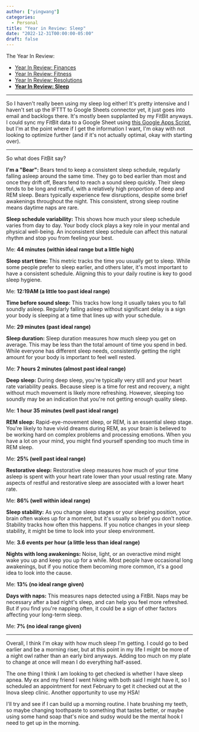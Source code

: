 ```yaml
---
author: ["yingwang"]
categories:
  - Personal
title: "Year in Review: Sleep"
date: "2022-12-31T00:00:00-05:00"
draft: false
---
```


The Year In Review:

- [Year In Review: Finances](/posts/2022/12/31/year_in_review_finances)
- [Year In Review: Fitness](/posts/2022/12/31/year_in_review_fitness)
- [Year In Review: Resolutions](/posts/2022/12/31/year_in_review_resolutions)
- [**Year In Review: Sleep**](/posts/2022/12/31/year_in_review_sleep)

__________

So I haven't really been using my sleep log either! It's pretty intensive and I
haven't set up the IFTTT to Google Sheets connector yet, it just goes into email
and backlogs there. It's mostly been supplanted by my FitBit anyways. I could
sync my FitBit data to a Google Sheet using [this Google Apps
Script](https://github.com/JKybett/GoogleFitBit), but I'm at the point where if
I get the information I want, I'm okay with not looking to optimize further (and
if it's not actually optimal, okay with starting over).

__________

So what does FitBit say?

**I'm a "Bear":** Bears tend to keep a consistent sleep schedule, regularly
falling asleep around the same time. They go to bed earlier than most and once
they drift off, Bears tend to reach a sound sleep quickly. Their sleep tends to
be long and restful, with a relatively high proportion of deep and REM sleep.
Bears typically experience few disruptions, despite some brief awakenings
throughout the night. This consistent, strong sleep routine means daytime naps
are rare.

**Sleep schedule variability:** This shows how much your sleep schedule varies
from day to day. Your body clock plays a key role in your mental and physical
well-being. An inconsistent sleep schedule can affect this natural rhythm and
stop you from feeling your best.

Me: **44 minutes (within ideal range but a little high)**

**Sleep start time:** This metric tracks the time you usually get to sleep.
While some people prefer to sleep earlier, and others later, it's most important
to have a consistent schedule. Aligning this to your daily routine is key to
good sleep hygiene.

Me: **12:19AM (a little too past ideal range)**

**Time before sound sleep:** This tracks how long it usually takes you to fall
soundly asleep. Regularly falling asleep without significant delay is a sign
your body is sleeping at a time that lines up with your schedule.

Me: **29 minutes (past ideal range)**

**Sleep duration:** Sleep duration measures how much sleep you get on average.
This may be less than the total amount of time you spend in bed. While everyone
has different sleep needs, consistently getting the right amount for your body
is important to feel well rested.

Me: **7 hours 2 minutes (almost past ideal range)**

**Deep sleep:** During deep sleep, you're typically very still and your heart
rate variability peaks. Because sleep is a time for rest and recovery, a night
without much movement is likely more refreshing. However, sleeping too soundly
may be an indication that you're not getting enough quality sleep.

Me: **1 hour 35 minutes (well past ideal range)**

**REM sleep:** Rapid-eye-movement sleep, or REM, is an essential sleep stage.
You're likely to have vivid dreams during REM, as your brain is believed to be
working hard on complex problems and processing emotions. When you have a lot on
your mind, you might find yourself spending too much time in REM sleep.

Me: **25% (well past ideal range)**

**Restorative sleep:** Restorative sleep measures how much of your time asleep
is spent with your heart rate lower than your usual resting rate. Many aspects
of restful and restorative sleep are associated with a lower heart rate.

Me: **86% (well within ideal range)**

**Sleep stability:** As you change sleep stages or your sleeping position, your
brain often wakes up for a moment, but it's usually so brief you don't notice.
Stability tracks how often this happens. If you notice changes in your sleep
stability, it might be time to look into your sleep environment.

Me: **3.6 events per hour (a little less than ideal range)**

**Nights with long awakenings:** Noise, light, or an overactive mind might wake
you up and keep you up for a while. Most people have occasional long awakenings,
but if you notice them becoming more common, it's a good idea to look into the
cause.

Me: **13% (no ideal range given)**

**Days with naps:** This measures naps detected using a FitBit. Naps may be
necessary after a bad night's sleep, and can help you feel more refreshed. But
if you find you're napping often, it could be a sign of other factors affecting
your long-term sleep.

Me: **7% (no ideal range given)**

__________

Overall, I think I'm okay with how much sleep I'm getting. I could go to bed
earlier and be a morning riser, but at this point in my life I might be more of
a night owl rather than an early bird anyways. Adding too much on my plate to
change at once will mean I do everything half-assed.

The one thing I think I am looking to get checked is whether I have sleep apnea.
My ex and my friend I went hiking with both said I might have it, so I scheduled
an appointment for next February to get it checked out at the Inova sleep
clinic. Another opportunity to use my HSA!

I'll try and see if I can build up a morning routine. I hate brushing my teeth,
so maybe changing toothpaste to something that tastes better, or maybe using
some hand soap that's nice and sudsy would be the mental hook I need to get up
in the morning.
